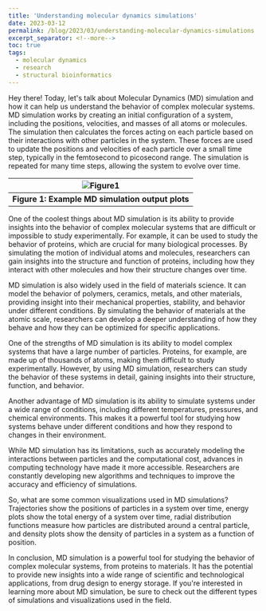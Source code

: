 ```yaml
---
title: 'Understanding molecular dynamics simulations'
date: 2023-03-12
permalink: /blog/2023/03/understanding-molecular-dynamics-simulations
excerpt_separator: <!--more-->
toc: true
tags:
  - molecular dynamics
  - research
  - structural bioinformatics
---
```

Hey there! Today, let's talk about Molecular Dynamics (MD) simulation and how it can help us understand the behavior of complex molecular systems.
MD simulation works by creating an initial configuration of a system, including the positions, velocities, and masses of all atoms or molecules. The simulation then calculates the forces acting on each particle based on their interactions with other particles in the system. <!--more--> These forces are used to update the positions and velocities of each particle over a small time step, typically in the femtosecond to picosecond range. The simulation is repeated for many time steps, allowing the system to evolve over time.

| ![Figure1](https://github.com/yboulaamane/yboulaamane.github.io/blob/615fbbb664d302cce6cb72ed92b1e228ca3f45ec/_blog/5post-1.png) |
|:--:|
| <b>Figure 1:  Example MD simulation output plots</b> |

One of the coolest things about MD simulation is its ability to provide insights into the behavior of complex molecular systems that are difficult or impossible to study experimentally. For example, it can be used to study the behavior of proteins, which are crucial for many biological processes. By simulating the motion of individual atoms and molecules, researchers can gain insights into the structure and function of proteins, including how they interact with other molecules and how their structure changes over time.

MD simulation is also widely used in the field of materials science. It can model the behavior of polymers, ceramics, metals, and other materials, providing insight into their mechanical properties, stability, and behavior under different conditions. By simulating the behavior of materials at the atomic scale, researchers can develop a deeper understanding of how they behave and how they can be optimized for specific applications.

One of the strengths of MD simulation is its ability to model complex systems that have a large number of particles. Proteins, for example, are made up of thousands of atoms, making them difficult to study experimentally. However, by using MD simulation, researchers can study the behavior of these systems in detail, gaining insights into their structure, function, and behavior.

Another advantage of MD simulation is its ability to simulate systems under a wide range of conditions, including different temperatures, pressures, and chemical environments. This makes it a powerful tool for studying how systems behave under different conditions and how they respond to changes in their environment.

While MD simulation has its limitations, such as accurately modeling the interactions between particles and the computational cost, advances in computing technology have made it more accessible. Researchers are constantly developing new algorithms and techniques to improve the accuracy and efficiency of simulations.

So, what are some common visualizations used in MD simulations? Trajectories show the positions of particles in a system over time, energy plots show the total energy of a system over time, radial distribution functions measure how particles are distributed around a central particle, and density plots show the density of particles in a system as a function of position.

In conclusion, MD simulation is a powerful tool for studying the behavior of complex molecular systems, from proteins to materials. It has the potential to provide new insights into a wide range of scientific and technological applications, from drug design to energy storage. If you're interested in learning more about MD simulation, be sure to check out the different types of simulations and visualizations used in the field.
